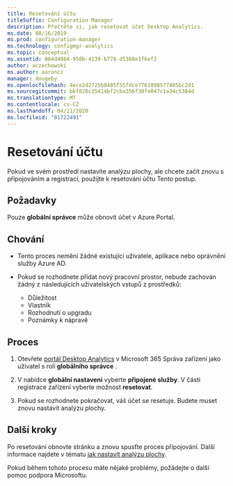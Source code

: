 ```yaml
---
title: Resetování účtu
titleSuffix: Configuration Manager
description: Přečtěte si, jak resetovat účet Desktop Analytics.
ms.date: 08/16/2019
ms.prod: configuration-manager
ms.technology: configmgr-analytics
ms.topic: conceptual
ms.assetid: 884d4864-950b-4139-b778-d5368e1f6ef2
author: aczechowski
ms.author: aaroncz
manager: dougeby
ms.openlocfilehash: 4ece2d2725b8485f55fdce7761098577485bc2d1
ms.sourcegitcommit: bbf820c35414bf2cba356f30fe047c1a34c5384d
ms.translationtype: MT
ms.contentlocale: cs-CZ
ms.lasthandoff: 04/21/2020
ms.locfileid: "81722491"
---
```

# <a name="how-to-reset-your-account"></a>Resetování účtu

<!-- 3733897 -->

Pokud ve svém prostředí nastavíte analýzu plochy, ale chcete začít znovu s připojováním a registraci, použijte k resetování účtu Tento postup.

## <a name="prerequisites"></a>Požadavky

Pouze **globální správce** může obnovit účet v Azure Portal.

## <a name="behaviors"></a>Chování

- Tento proces nemění žádné existující uživatele, aplikace nebo oprávnění služby Azure AD.

- Pokud se rozhodnete přidat nový pracovní prostor, nebude zachován žádný z následujících uživatelských vstupů z prostředků:
    - Důležitost
    - Vlastník
    - Rozhodnutí o upgradu
    - Poznámky k nápravě

## <a name="process"></a>Proces

1. Otevřete [portál Desktop Analytics](https://aka.ms/desktopanalytics) v Microsoft 365 Správa zařízení jako uživatel s rolí **globálního správce** .

1. V nabídce **globální nastavení** vyberte **připojené služby**. V části registrace zařízení vyberte možnost **resetovat**.

1. Pokud se rozhodnete pokračovat, váš účet se resetuje. Budete muset znovu nastavit analýzu plochy.

## <a name="next-steps"></a>Další kroky

Po resetování obnovte stránku a znovu spusťte proces připojování. Další informace najdete v tématu [jak nastavit analýzu plochy](set-up.md).

Pokud během tohoto procesu máte nějaké problémy, požádejte o další pomoc podpora Microsoftu.

